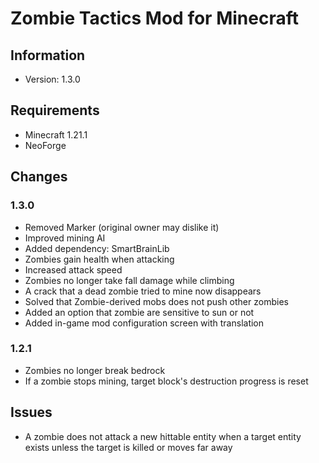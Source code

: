 # Zombie Tactics Mod for Minecraft
## Information
- Version: 1.3.0
## Requirements
- Minecraft 1.21.1
- NeoForge

## Changes
### 1.3.0
- Removed Marker (original owner may dislike it)
- Improved mining AI
- Added dependency: SmartBrainLib
- Zombies gain health when attacking
- Increased attack speed
- Zombies no longer take fall damage while climbing
- A crack that a dead zombie tried to mine now disappears 
- Solved that Zombie-derived mobs does not push other zombies
- Added an option that zombie are sensitive to sun or not
- Added in-game mod configuration screen with translation 
### 1.2.1
- Zombies no longer break bedrock
- If a zombie stops mining, target block's destruction progress is reset 

## Issues
- A zombie does not attack a new hittable entity when a target entity exists unless the target is killed or moves far away